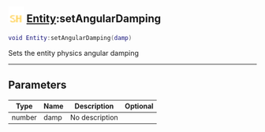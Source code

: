 ## <img src="../../.gitbook/assets/shared.png" width="32" height="32" /> [Entity](../entity/README.md):setAngularDamping

```lua
void Entity:setAngularDamping(damp)
```

Sets the entity physics angular damping

-----------------
## Parameters

| Type   | Name | Description | Optional |
| ------ | ---- | ----------- | -------: |
| number | damp | No description |  |
